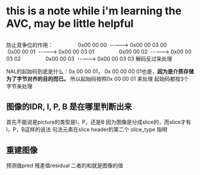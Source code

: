 # this is a note while i'm learning the AVC, may be little helpful


## 
防止竞争位的作用：
                0x00 00 00  -----> 0x00 00 03 00
                0x00 00 01  -----> 0x00 00 03 01
                0x00 00 02  -----> 0x00 00 03 02
                0x00 00 03  -----> 0x00 00 03 03
解码反过来处理

NAL的起始码到底是什么：0x 00 00 01， 0x 00 00 00 01也是，**因为是介质存储为了字节对齐的目的而已。**
所以起始码按照0x 00 00 01 来处理
起始码都按3个字节来处理

## 图像的IDR, I, P, B 是在哪里判断出来
首先不能说是picture的类型是I，P，还是B
因为图像是分成slice的，而slice才有I，P，B这样的说法
句法元素在slice header的第二个 slice_type 指明



## 重建图像
预测值pred
残差值residual
二者的和就是图像的值
